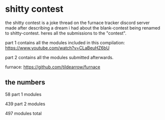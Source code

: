 # shitty contest

the shitty contest is a joke thread on the furnace tracker discord server made after describing a dream i had about the blank-contest being renamed to shitty-contest.
heres all the submissions to the "contest".

part 1 contains all the modules included in this compilation: https://www.youtube.com/watch?v=CLaBeuHZ6bU

part 2 contains all the modules submitted afterwards.

furnace: https://github.com/tildearrow/furnace

## the numbers

58 part 1 modules

439 part 2 modules

497 modules total
